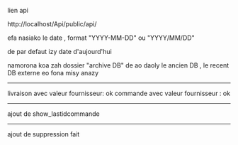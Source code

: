 lien api

http://localhost/Api/public/api/

efa nasiako le date , format "YYYY-MM-DD" ou "YYYY/MM/DD"

de par defaut izy date d'aujourd'hui

namorona koa zah dossier "archive DB" de ao daoly le ancien DB , le recent DB externe eo fona misy anazy


***********************************

livraison avec valeur fournisseur: ok
commande avec valeur fournisseur : ok



***********************
ajout de show_lastidcommande


******************

ajout de suppression fait